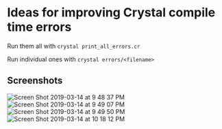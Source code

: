 # Ideas for improving Crystal compile time errors

Run them all with `crystal print_all_errors.cr`

Run individual ones with `crystal errors/<filename>`

## Screenshots

<img alt="Screen Shot 2019-03-14 at 9 48 37 PM" src="https://user-images.githubusercontent.com/22394/54402648-1ce69d80-46a3-11e9-96d2-ace6292a1637.png">
<img alt="Screen Shot 2019-03-14 at 9 49 07 PM" src="https://user-images.githubusercontent.com/22394/54402649-1d7f3400-46a3-11e9-8c23-b582db6ce4c5.png">
<img  alt="Screen Shot 2019-03-14 at 9 49 50 PM" src="https://user-images.githubusercontent.com/22394/54402650-1d7f3400-46a3-11e9-9cdf-441b8b1ca570.png">
<img alt="Screen Shot 2019-03-14 at 10 18 12 PM" src="https://user-images.githubusercontent.com/22394/54403753-941e3080-46a7-11e9-931e-d566e0bf6932.png">

